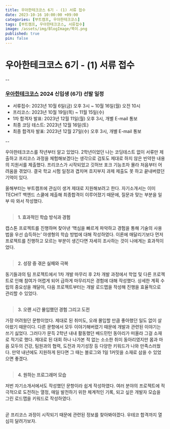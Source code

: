 ```yaml
---
title: 우아한테크코스 6기 - (1) 서류 접수
date: 2023-10-16 10:00:00 +09:00
categories: [부트캠프, 우아한테크코스]
tags: [부트캠프, 우아한테크코스, 서류접수]
image: /assets/img/BlogImage/북이.png
published: true
pin: false
---
```


# **우아한테크코스 6기 - (1) 서류 접수**

--

### [우아한테크코스](https://www.woowacourse.io/apply) 2024 신입생 (6기) 선발 일정
* 서류접수: 2023년 10월 6일(금) 오후 3시 ~ 10월 16일(월) 오전 10시
* 프리코스: 2023년 10월 19일(목) ~ 11월 15일(수)
* 1차 합격자 발표: 2023년 12월 11일(월) 오후 3시, 개별 E-mail 통보
* 최종 코딩 테스트: 2023년 12월 16일(토)
* 최종 합격자 발표: 2023년 12월 27일(수) 오후 3시, 개별 E-mail 통보

--
<br>

우아한테크코스를 작년부터 알고 있었다. 2학년이었던 나는 코딩테스트 없이 서류만 제출하고 프리코스 과정을 체험해보겠다는 생각으로 검토도 제대로 하지 않은 빈약한 내용의 지원서를 제출했다. 프리코스가 시작되었고 깃허브 포크 기능조차 몰라 처음부터 어려움을 겪었다. 결국 학교 시험 일정과 겹치며 흐지부지 과제 제출도 못 하고 끝내버렸던 기억이 있다.

올해부터는 부트캠프에 관심이 생겨 제대로 지원해보려고 한다. 자기소개서는 이미 TECH!T 백엔드 스쿨에 제출해 최종합격이 이루어졌기 때문에, 질문과 맞는 부분을 일부 따 와서 작성했다. <br><br>

> **1. 효과적인 학습 방식과 경험**

캡스톤 프로젝트를 진행하며 찾아낸 ‘핵심을 빠르게 파악하고 경험을 통해 기술의 사용법을 우선 습득하는’ 야생형의 학습 방법에 대해 작성하였다. 이론에 매달리기보다 먼저 프로젝트를 진행하고 모르는 부분이 생긴다면 자세히 조사하는 것이 나에게는 효과적이었다. <br><br>


> **2. 성장 중 겪은 실패와 극복**

동기들과의 팀 프로젝트에서 1차 개발 마무리 후 2차 개발 과정에서 학업 및 다른 프로젝트로 인해 참여가 어렵게 되어 급하게 마무리지은 경험에 대해 작성했다. 상세한 계획 수립의 중요성을 깨달아, 다음 프로젝트부터는 개발 로드맵을 작성해 진행을 효율적으로 관리할 수 있었다. <br><br>


> **3. 오랜 시간 몰입했던 경험 그리고 도전**

가장 어려웠던 문항이었다. 제대로 된 취미도, 오래 몰입할 만큼 좋아했던 일도 없이 살아왔기 때문이다. 다른 문항에서 모두 이야기해버렸기 때문에 개발과 관련된 이야기는 쓰기 싫었다. 그러다가 문득 2학년 내내 활동했던 배드민턴 동아리가 떠올라 그걸 소재로 적기로 했다. 제대로 된 대회 하나 나가본 적 없는 소소한 취미 동아리였지만 몸과 마음 모두의 건강, 팀원과의 협력, 도전과 자기성장 등 다양한 키워드가 나와 만족스러웠다. 만약 내년에도 지원하게 된다면 그 때는 블로그와 1일 1커밋을 소재로 삼을 수 있었으면 좋겠다. <br><br>


> **4. 원하는 프로그래머 모습**

저번 자기소개서에서도 작성했던 문항이라 쉽게 작성하였다. 여러 분야의 프로젝트에 적극적으로 도전하는 열정, 매일 발전하기 위한 체계적인 기록, 되고 싶은 개발자 모습을 그린 로드맵을 키워드로 작성하였다. <br><br>


곧 프리코스 과정이 시작되기 때문에 관련된 정보를 찾아봐야겠다. 우테코 합격까지 열심히 달려가보자.

